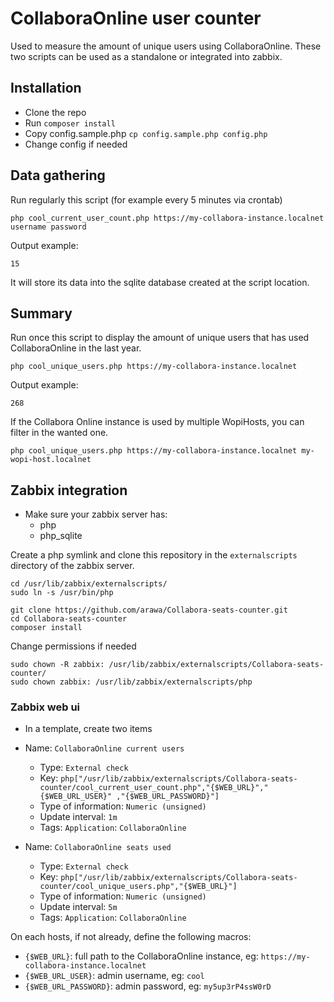 # CollaboraOnline user counter

Used to measure the amount of unique users using CollaboraOnline.
These two scripts can be used as a standalone or integrated into zabbix.

## Installation
- Clone the repo
- Run `composer install`
- Copy config.sample.php `cp config.sample.php config.php`
- Change config if needed

## Data gathering

Run regularly this script (for example every 5 minutes via crontab)

```
php cool_current_user_count.php https://my-collabora-instance.localnet username password
```
Output example:
```
15
```

It will store its data into the sqlite database created at the script location.

## Summary

Run once this script to display the amount of unique users that has used CollaboraOnline in the last year.

```
php cool_unique_users.php https://my-collabora-instance.localnet
```
Output example:
```
268
```
If the Collabora Online instance is used by multiple WopiHosts, you can filter in the wanted one.
```
php cool_unique_users.php https://my-collabora-instance.localnet my-wopi-host.localnet
```

## Zabbix integration
- Make sure your zabbix server has:
  - php
  - php_sqlite

Create a php symlink and clone this repository in the `externalscripts` directory of the zabbix server.

```
cd /usr/lib/zabbix/externalscripts/
sudo ln -s /usr/bin/php
```
```
git clone https://github.com/arawa/Collabora-seats-counter.git
cd Collabora-seats-counter
composer install
```
Change permissions if needed
```
sudo chown -R zabbix: /usr/lib/zabbix/externalscripts/Collabora-seats-counter/
sudo chown zabbix: /usr/lib/zabbix/externalscripts/php
```

### Zabbix web ui

- In a template, create two items

- Name: `CollaboraOnline current users`
  - Type: `External check`
  - Key: `php["/usr/lib/zabbix/externalscripts/Collabora-seats-counter/cool_current_user_count.php","{$WEB_URL}","{$WEB_URL_USER}" ,"{$WEB_URL_PASSWORD}"]`
  - Type of information: `Numeric (unsigned)`
  - Update interval: `1m`
  - Tags: `Application`: `CollaboraOnline`

- Name: `CollaboraOnline seats used`
  - Type: `External check`
  - Key: `php["/usr/lib/zabbix/externalscripts/Collabora-seats-counter/cool_unique_users.php","{$WEB_URL}"]`
  - Type of information: `Numeric (unsigned)`
  - Update interval: `5m`
  - Tags: `Application`: `CollaboraOnline`

On each hosts, if not already, define the following macros:
- `{$WEB_URL}`: full path to the CollaboraOnline instance, eg: `https://my-collabora-instance.localnet`
- `{$WEB_URL_USER}`: admin username, eg: `cool`
- `{$WEB_URL_PASSWORD}`: admin password, eg: `my5up3rP4ssW0rD`
